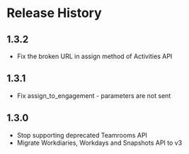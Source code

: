 # Release History

## 1.3.2
* Fix the broken URL in assign method of Activities API

## 1.3.1
* Fix assign_to_engagement - parameters are not sent

## 1.3.0
* Stop supporting deprecated Teamrooms API
* Migrate Workdiaries, Workdays and Snapshots API to v3
